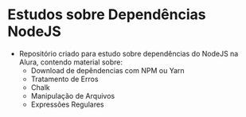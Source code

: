 # Estudos sobre Dependências NodeJS

* Repositório criado para estudo sobre dependências do NodeJS na Alura, contendo material sobre:
    * Download de depêndencias com NPM ou Yarn
    * Tratamento de Erros
    * Chalk
    * Manipulação de Arquivos 
    * Expressões Regulares
